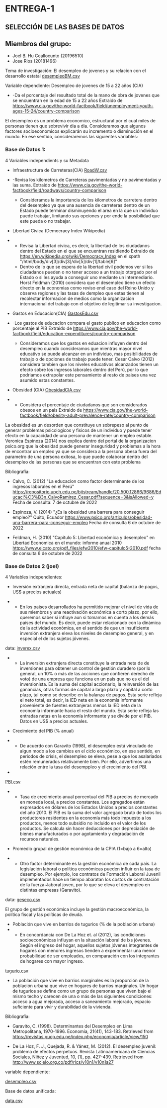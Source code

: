 # ENTREGA-1

## SELECCIÓN DE LAS BASES DE DATOS

## Miembros del grupo:
 + Joel B. Hu Ccallocunto (20196510)
 + Jose Rios (20181496)
 
Tema de investigación: El desempleo de jovenes y su relacion con el desarrollo estatal 
[desempleoBM.csv](https://github.com/20181496/Trabajo-final-Estadistica-2/files/9936907/desempleoBM.csv)

Variable dependiente: Desempleo de jovenes de 15 a 22 años (CIA) 
 + -Da el porcentaje del resultado total de la mano de obra de jovenes que se encuentran en la edad de 15 a 22 años
  Extraido de https://www.cia.gov/the-world-factbook/field/unemployment-youth-ages-15-24/country-comparison

El desempleo es un problema economico, estructural por el cual miles de personas tienen que sobrevivir dia a dia. Consideramos que algunos factores socioeconomicos explicarán su incremento o disminución en el mundo. En ese sentido, consideraremos las siguientes variables:


### Base de Datos 1:

4 Variables independients y su Metadata
 + Infraestructura de Carreteras(CIA)
[RoadW.csv](https://github.com/20181496/Trabajo-final-Estadistica-2/files/9936912/RoadW.csv)

 + -Revisa los kilometros de Carreteras pavimentadas y no pavimentadas y las suma.
   Extraido de https://www.cia.gov/the-world-factbook/field/roadways/country-comparison
   - Consideramos la importancia de los kilometros de carretera dentro del desempleo ya que una ausencia de carreteras dentro de un Estado puede terminar disminuyendo el area en la que un individuo puede trabajar, limitando sus opciones y por ende la posibilidad que este pueda o no trabajar.


 + Libertad Civica (Democracy Index Wikipedia)
 + - Revisa la Libertad civica, es decir, la libertad de los ciudadanos dentro del Estado en el que se encuentran residiendo
   Extraido de https://en.wikipedia.org/wiki/Democracy_Index en el xpath "/html/body/div[3]/div[3]/div[5]/div[1]/table[6]"
   - Dentro de lo que se espera de la libertad civil podemos ver si los ciudadanos pueden o no tener acceso a un trabajo otorgado por el Estado o si les ayuda a conseguir uno mediante un intermediario. Horst Feldman (2010) considera que el desempleo tiene un efecto directo en la economias como reviso enel caso del Reino Unido y observa regiones y las tasas de dempleo que estas tienen al recolectar informacion de medios como la organizacion internacional del trabajo con el objetivo de legitimar su investigacion.


 + Gastos en Educacion(CIA)
 [GastosEdu.csv](https://github.com/20181496/Trabajo-final-Estadistica-2/files/9936914/GastosEdu.csv)

 + -Los gastos de educacion compara el gasto publico en educacion como porcentaje al PIB
   Extraido de https://www.cia.gov/the-world-factbook/field/education-expenditures/country-comparison
    - Consideramos que los gastos en eduacion influyen dentro del desempleo cuando consideramos que mientras mayor nivel educativo se puede alcanzar en un individuo, mas posibilidades de trabajo o de opciones de trabajo puede tener. Cesar Calvo (2012) considera tambien que los niveles educativos alcanzados tienen un efecto sobre los ingresos laborales dentro del Perú, por lo que podriamos extrapolar este pensamiento al resto de paises una vez asumido estas constantes.
   
   
 + Obesidad (CIA)
[ObesidadCIA.csv](https://github.com/20181496/Trabajo-final-Estadistica-2/files/9936917/ObesidadCIA.csv)

 + - Considera el porcentaje de ciudadanos que son considerados obesos en un pais
   Extraido de https://www.cia.gov/the-world-factbook/field/obesity-adult-prevalence-rate/country-comparison
  
  La obesidad es un desorden que constituye un sobrepeso al punto de generar problemas psicologicos y fisicos de un individuo y puede tener efecto en la capacidad de una persona de mantener un empleo estable. Veronica Espinoza (2014) nos explica dentro del portal de la organizacion psico.org que la obesidad puede generar inseguridad y problemas a la hora de encontrar un empleo ya que se considera a la persona obesa fuera del parametro de una persona exitosa, lo que puede colaborar dentro del desempleo de las personas que se encuentran con este problema
   
   
Bibliografía:

- Calvo, C. (2012) "La educacion como factor determinante de los ingresos laborales en el Perú"
https://repositorio.upch.edu.pe/bitstream/handle/20.500.12866/9686/Educaci%C3%B3n_CalvoRamirez_Cesar.pdf?sequence=3&isAllowed=y Fecha de consulta: 7 de octubre de 2022

- Espinoza, V. (2014) "¿Es la obesidad una barrera para conseguir empleo?" Quito, Ecuador https://www.psico.org/articulos/obesidad-una-barrera-para-conseguir-empleo Fecha de consulta 6 de octubre de 2022

- Feldman, H. (2010) "Capitulo 5: Libertad económica y desempleo" en Libertad Economica en el mundo: informe anual 2010
https://www.elcato.org/pdf_files/efw2010/efw-capitulo5-2010.pdf fecha de consulta 6 de octubre de 2022


### Base de Datos 2 (joel)

4 Variables independientes:

 + Inversión extranjera directa, entrada neta de capital (balanza de pagos, US$ a precios actuales)
 
 + - En los paises desarrollados ha permitido mejorar el nivel de vida de sus miembros y una reactivación económica a corto plazo, por ello, queremos saber si influye aun si tomamos en cuenta a los demás países del mundo. Es decir, puede estar  relacionado con la dinámica de la actividad económica, en el sentido de que un insuficiente inversión extranjera eleva los niveles de desempleo general, y en especial el de los sujetos jóvenes.

data:
[inverex.csv](https://github.com/20181496/Trabajo-final-Estadistica-2/files/9936930/inverex.csv)

+ - La inversión extranjera directa constituye la entrada neta de de inversiones para obtener un control de gestión duradero (por lo general, un 10% o más de las acciones que confieren derecho de voto) de una empresa que funciona en un país que no es el del inversionista. Es la suma del capital accionario, la reinversión de las ganancias, otras formas de capital a largo plazo y capital a corto plazo, tal como se describe en la balanza de pagos. Esta serie refleja el neto total, es decir, la IED neta en la economía informante proveniente de fuentes extranjeras menos la IED neta de la economía informante hacia el resto del mundo. Esta serie refleja las entradas netas en la economía informante y se divide por el PIB. Datos en US$ a precios actuales.


+ Crecimiento del PIB (% anual)

+ - De acuerdo con Garavito (1998), el desempleo está vinculado de algun modo a los cambios en el ciclo económico, en ese sentido, en periodos de crisis, el desempleo se eleva, pese a que los asalariados estén remunerados relativamente bien. Por ello, advertimos una relación entre la tasa del desemppleo y el crecimiento del PBI.
+ 
[PBI.csv](https://github.com/20181496/Trabajo-final-Estadistica-2/files/9936920/PBI.csv)


+ - Tasa de crecimiento anual porcentual del PIB a precios de mercado en moneda local, a precios constantes. Los agregados están expresados en dólares de los Estados Unidos a precios constantes del año 2010. El PIB es la suma del valor agregado bruto de todos los productores residentes en la economía más todo impuesto a los productos, menos todo subsidio no incluido en el valor de los productos. Se calcula sin hacer deducciones por depreciación de bienes manufacturados o por agotamiento y degradación de recursos naturales.



+ Promedio grupal de gestión económica de la CPIA (1=bajo a 6=alto)

+ - Otro factor determinante es la gestión económica de cada país. La legislación laboral o política económicas pueden influir en la tasa de desempleo. Por ejemplo, los contratos de Formación Laboral Juvenil implementados hace un tiempo abaratan los costos de contratación de la fuerza~laboral joven, por lo que se eleva el desempleo en distintas empresas (Garavito).

data:
[geseco.csv](https://github.com/20181496/Trabajo-final-Estadistica-2/files/9737726/geseco.csv)

El grupo de gestión económica incluye la gestión macroeconómica, la política fiscal y las políticas de deuda.


+ Población que vive en barrios de tugurios (% de la población urbana)
+ - En concordancia con De La Hoz et. al (2012), las condiciones socioeconómicas influyan en la situación laboral de lxs jóvenes. Según el ingreso del hogar, aquellos sujetos jóvenes integrantes de hogares con menores ingresos tienden a experimentar una menor probabilidad de ser empleadxs, en comparación con los integrantes de hogares con mayor ingreso. 

[tugurio.csv](https://github.com/20181496/Trabajo-final-Estadistica-2/files/9737723/tugurio.csv)

+ La población que vive en barrios marginales es la proporción de la población urbana que vive en hogares de barrios marginales. Un hogar de tugurios se define como un grupo de personas que viven bajo el mismo techo y carecen de una o más de las siguientes condiciones: acceso a agua mejorada, acceso a saneamiento mejorado, espacio suficiente para vivir y durabilidad de la vivienda. 

Bibliografía:

- Garavito, C. (1998). Determinantes del Desempleo en Lima Metropolitana, 1970-1996. Economia, 21(41), 143-183. Retrieved from https://revistas.pucp.edu.pe/index.php/economia/article/view/150

- De La Hoz, F. J., Quejada, R. & Yánez, M. (2012). El desempleo juvenil: problema de efectos perpetuos. Revista Latinoamericana de Ciencias Sociales, Niñez y Juventud, 10, (1), pp. 427-439. Retrieved from http://www.scielo.org.co/pdf/rlcs/v10n1/v10n1a27


variable dependiente:

[desempleo.csv](https://github.com/20181496/Trabajo-final-Estadistica-2/files/9739394/desempleo.csv)


Base de datos unificada:

[data.csv](https://github.com/20181496/Trabajo-final-Estadistica-2/files/9739410/data.csv)




